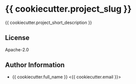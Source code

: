 # {{ cookiecutter.project_slug }}

{{ cookiecutter.project_short_description }}

## License

Apache-2.0

## Author Information

- {{ cookiecutter.full_name }} <{{ cookiecutter.email }}>

